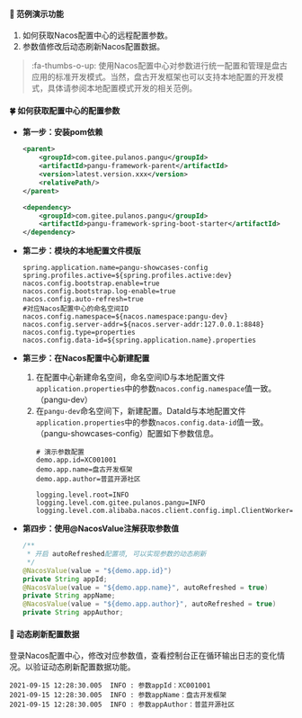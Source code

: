 #### :mushroom: 范例演示功能
1. 如何获取Nacos配置中心的远程配置参数。
2. 参数值修改后动态刷新Nacos配置数据。

> :fa-thumbs-o-up: 使用Nacos配置中心对参数进行统一配置和管理是盘古应用的标准开发模式。当然，盘古开发框架也可以支持本地配置的开发模式，具体请参阅本地配置模式开发的相关范例。

#### :four_leaf_clover: 如何获取配置中心的配置参数
-  **第一步：安装pom依赖**

    ```xml
    <parent>
        <groupId>com.gitee.pulanos.pangu</groupId>
        <artifactId>pangu-framework-parent</artifactId>
        <version>latest.version.xxx</version>
        <relativePath/>
    </parent>
    ```
    ```xml
    <dependency>
        <groupId>com.gitee.pulanos.pangu</groupId>
        <artifactId>pangu-framework-spring-boot-starter</artifactId>
    </dependency>
    ```

-  **第二步：模块的本地配置文件模版** 

    ```properties
    spring.application.name=pangu-showcases-config
    spring.profiles.active=${spring.profiles.active:dev}
    nacos.config.bootstrap.enable=true
    nacos.config.bootstrap.log-enable=true
    nacos.config.auto-refresh=true
    #对应Nacos配置中心的命名空间ID
    nacos.config.namespace=${nacos.namespace:pangu-dev}
    nacos.config.server-addr=${nacos.server-addr:127.0.0.1:8848}
    nacos.config.type=properties
    nacos.config.data-id=${spring.application.name}.properties
    ```

-  **第三步：在Nacos配置中心新建配置** 
    1. 在配置中心新建命名空间，命名空间ID与本地配置文件`application.properties`中的参数`nacos.config.namespace`值一致。（pangu-dev）
    2. 在`pangu-dev`命名空间下，新建配置。DataId与本地配置文件`application.properties`中的参数`nacos.config.data-id`值一致。（pangu-showcases-config）配置如下参数信息。
        ```
        # 演示参数配置
        demo.app.id=XC001001
        demo.app.name=盘古开发框架
        demo.app.author=普蓝开源社区
        
        logging.level.root=INFO
        logging.level.com.gitee.pulanos.pangu=INFO
        logging.level.com.alibaba.nacos.client.config.impl.ClientWorker=WARN
        ```

- **第四步：使用@NacosValue注解获取参数值** 
    ``` java
    /**
     * 开启 autoRefreshed配置项, 可以实现参数的动态刷新
     */
    @NacosValue(value = "${demo.app.id}")
    private String appId;
    @NacosValue(value = "${demo.app.name}", autoRefreshed = true)
    private String appName;
    @NacosValue(value = "${demo.app.author}", autoRefreshed = true)
    private String appAuthor;
    ```

#### :blossom: 动态刷新配置数据

登录Nacos配置中心，修改对应参数值，查看控制台正在循环输出日志的变化情况。以验证动态刷新配置数据功能。
```
2021-09-15 12:28:30.005  INFO : 参数appId：XC001001
2021-09-15 12:28:30.005  INFO : 参数appName：盘古开发框架
2021-09-15 12:28:30.005  INFO : 参数appAuthor：普蓝开源社区
```
